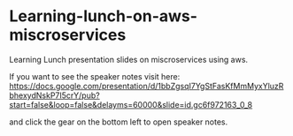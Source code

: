 # Learning-lunch-on-aws-miscroservices

Learning Lunch presentation slides on miscroservices using aws.

If you want to see the speaker notes visit here: https://docs.google.com/presentation/d/1bbZgsqI7YgStFasKfMmMyxYluzRbhexydNskP7I5crY/pub?start=false&loop=false&delayms=60000&slide=id.gc6f972163_0_8

and click the gear on the bottom left to open speaker notes.
